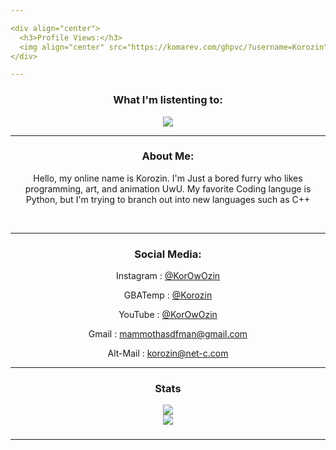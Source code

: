 ```yaml
---

<div align="center">
  <h3>Profile Views:</h3>
  <img align="center" src="https://komarev.com/ghpvc/?username=Korozin" /><br />
</div>

---
```

<!-- ![aHhHH](https://user-images.githubusercontent.com/90534409/202776322-69b69f3b-4bd9-4848-b7aa-8b8e56750dfb.gif) -->
<!-- ![spinnnn](https://user-images.githubusercontent.com/90534409/202893015-ca91c5cc-248b-45a6-98c6-9e97697f4e51.gif) -->

<div align="center">
  <h3>What I'm listenting to:</h3>
  <img align="center" src="https://spotify-github-profile.vercel.app/api/view?uid=r3phtzjkt3xdau2sktpp0ngev&cover_image=true&theme=default&show_offline=true&background_color=121212&bar_color_cover=true" /><br />
</div>

---

<div align="center">
  <h3>About Me:</h3>
  <p>Hello, my online name is Korozin. I'm Just a bored furry who likes programming, art, and animation UwU. My favorite Coding languge is Python, but I'm trying to branch out into new languages such as C++</p><br />
</div>

---

<div align="center">
  <h3>Social Media:</h3>
  <p>Instagram : <a href="https://www.instagram.com/korowozin/">@KorOwOzin</a></p>
  <p>GBATemp : <a href="https://gbatemp.net/members/korozin.571007/">@Korozin</a></p>
  <p>YouTube : <a href="https://www.youtube.com/@KorOwOzin">@KorOwOzin</a></p>
  <p>Gmail : <a href="mailto:mammothasdfman@gmail.com">mammothasdfman@gmail.com</a></p>
  <p>Alt-Mail : <a href="mailto:korozin@net-c.com">korozin@net-c.com</a></p>
</div>

---

<!-- thx Cedeke -->

<div align="center">
    <h3>Stats</h3>
    <img align="center" src="https://github-readme-stats.vercel.app/api/top-langs/?username=Korozin&theme=gotham&langs_count=10&layout=compact&count_private=true" /><br />    
    <img align="center" src="https://github-readme-stats.vercel.app/api?username=Korozin&show_icons=true&theme=gotham&count_private=true" /><br />
</div>

<!--
**Korozin/Korozin** is a ✨ _special_ ✨ repository because its `README.md` (this file) appears on your GitHub profile.

Here are some ideas to get you started:

- 🔭 I’m currently working on ...
- 🌱 I’m currently learning ...
- 👯 I’m looking to collaborate on ...
- 🤔 I’m looking for help with ...
- 💬 Ask me about ...
- 📫 How to reach me: ...
- 😄 Pronouns: ...
- ⚡ Fun fact: ...
-->
###
---
